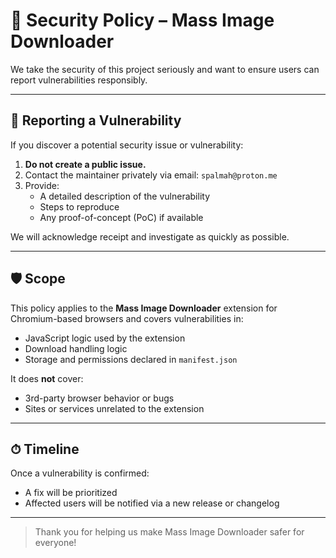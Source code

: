 # 🔐 Security Policy – Mass Image Downloader

We take the security of this project seriously and want to ensure users can report vulnerabilities responsibly.

---

## 📣 Reporting a Vulnerability

If you discover a potential security issue or vulnerability:

1. **Do not create a public issue.**
2. Contact the maintainer privately via email: `spalmah@proton.me`
3. Provide:
   - A detailed description of the vulnerability
   - Steps to reproduce
   - Any proof-of-concept (PoC) if available

We will acknowledge receipt and investigate as quickly as possible.

---

## 🛡 Scope

This policy applies to the **Mass Image Downloader** extension for Chromium-based browsers 
and covers vulnerabilities in:

- JavaScript logic used by the extension
- Download handling logic
- Storage and permissions declared in `manifest.json`

It does **not** cover:

- 3rd-party browser behavior or bugs
- Sites or services unrelated to the extension

---

## ⏱ Timeline

Once a vulnerability is confirmed:

- A fix will be prioritized
- Affected users will be notified via a new release or changelog

---

> Thank you for helping us make Mass Image Downloader safer for everyone!
